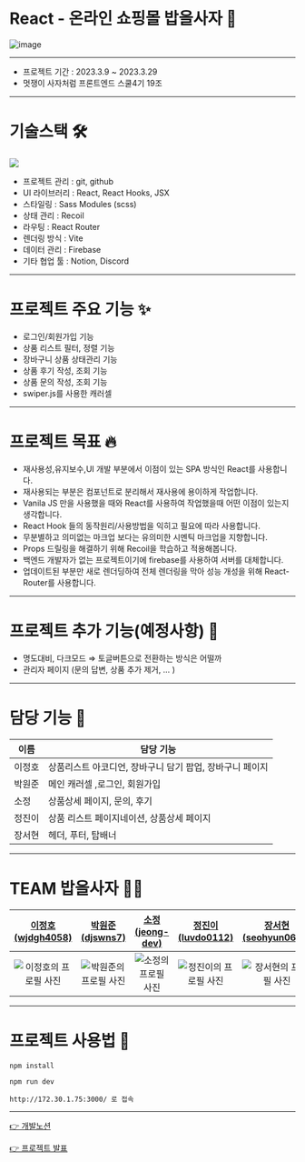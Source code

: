 # React - 온라인 쇼핑몰 밥을사자 🛒

![image](https://ifh.cc/g/Dw4qJo.png)

---

- 프로젝트 기간 : 2023.3.9 ~ 2023.3.29
- 멋쟁이 사자처럼 프론트엔드 스쿨4기 19조

---

# 기술스택 🛠

<p herf="https://skillicons.dev">
  <img src="https://skillicons.dev/icons?i=react,js,html,css,sass,firebase,figma,github&perline=20"/>
</p>

- 프로젝트 관리 : git, github
- UI 라이브러리 : React, React Hooks, JSX
- 스타일링 : Sass Modules (scss)
- 상태 관리 : Recoil
- 라우팅 : React Router
- 렌더링 방식 : Vite
- 데이터 관리 : Firebase
- 기타 협업 툴 : Notion, Discord

---

# 프로젝트 주요 기능 ✨

- 로그인/회원가입 기능
- 상품 리스트 필터, 정렬 기능
- 장바구니 상품 상태관리 기능
- 상품 후기 작성, 조회 기능
- 상품 문의 작성, 조회 기능
- swiper.js를 사용한 캐러셀

---

# 프로젝트 목표 🔥

- 재사용성,유지보수,UI 개발 부분에서 이점이 있는 SPA 방식인 React를 사용합니다.
- 재사용되는 부분은 컴포넌트로 분리해서 재사용에 용이하게 작업합니다.
- Vanila JS 만을 사용했을 때와 React를 사용하여 작업했을때 어떤 이점이 있는지 생각합니다.
- React Hook 들의 동작원리/사용방법을 익히고 필요에 따라 사용합니다.
- 무분별하고 의미없는 마크업 보다는 유의미한 시멘틱 마크업을 지향합니다.
- Props 드릴링을 해결하기 위해 Recoil을 학습하고 적용해봅니다.
- 백엔드 개발자가 없는 프로젝트이기에 firebase를 사용하여 서버를 대체합니다.
- 업데이트된 부분만 새로 렌더딩하여 전체 렌더링을 막아 성능 개성을 위해 React-Router를 사용합니다.

---

# 프로젝트 추가 기능(예정사항) 👊

- 명도대비, 다크모드 ⇒ 토글버튼으로 전환하는 방식은 어떨까
- 관리자 페이지 (문의 답변, 상품 추가 제거, … )


---

# 담당 기능 📍

| 이름   | 담당 기능                                                |
| ------ | -------------------------------------------------------- |
| 이정호 | 상품리스트 아코디언, 장바구니 담기 팝업, 장바구니 페이지 |
| 박원준 | 메인 캐러셀 ,로그인, 회원가입                            |
| 소정   | 상품상세 페이지, 문의, 후기                              |
| 정진이 | 상품 리스트 페이지네이션, 상품상세 페이지                |
| 장서현 | 헤더, 푸터, 탑배너                                       |

---



# TEAM 밥을사자 🧑‍💻

|               [이정호(wjdgh4058)](https://github.com/wjdgh4058)               |                 [박원준(djswns7)](https://github.com/djswns7)                 |               [소정(jeong-dev)](https://github.com/jeong-dev)                |               [정진이(luvdo0112)](https://github.com/luvdo0112)               |             [장서현(seohyun0620)](https://github.com/seohyun0620)             |
| :---------------------------------------------------------------------------: | :---------------------------------------------------------------------------: | :--------------------------------------------------------------------------: | :---------------------------------------------------------------------------: | :---------------------------------------------------------------------------: |
| ![이정호의 프로필 사진](https://avatars.githubusercontent.com/u/66310772?v=4) | ![박원준의 프로필 사진](https://avatars.githubusercontent.com/u/72201211?v=4) | ![소정의 프로필 사진](https://avatars.githubusercontent.com/u/119641111?v=4) | ![정진이의 프로필 사진](https://avatars.githubusercontent.com/u/60957961?v=4) | ![장서현의 프로필 사진](https://avatars.githubusercontent.com/u/52877992?v=4) |

---

# 프로젝트 사용법 🚀

```
npm install
```

```
npm run dev
```

```
http://172.30.1.75:3000/ 로 접속
```

---

[👉 개발노션](https://www.notion.so/b88eabcec9c24808abd1bc5c6e9afc07)

[👉 프로젝트 발표](https://www.miricanvas.com/v/11w50vn)
